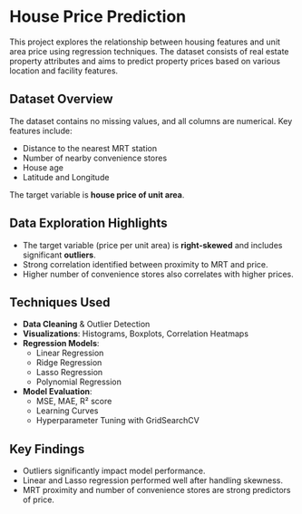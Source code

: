 # House Price Prediction

This project explores the relationship between housing features and unit area price using regression techniques. The dataset consists of real estate property attributes and aims to predict property prices based on various location and facility features.

## Dataset Overview

The dataset contains no missing values, and all columns are numerical. Key features include:

- Distance to the nearest MRT station  
- Number of nearby convenience stores  
- House age  
- Latitude and Longitude

The target variable is **house price of unit area**.

## Data Exploration Highlights

- The target variable (price per unit area) is **right-skewed** and includes significant **outliers**.
- Strong correlation identified between proximity to MRT and price.
- Higher number of convenience stores also correlates with higher prices.

## Techniques Used

- **Data Cleaning** & Outlier Detection  
- **Visualizations**: Histograms, Boxplots, Correlation Heatmaps  
- **Regression Models**:
  - Linear Regression  
  - Ridge Regression  
  - Lasso Regression  
  - Polynomial Regression  
- **Model Evaluation**:
  - MSE, MAE, R² score  
  - Learning Curves  
  - Hyperparameter Tuning with GridSearchCV

## Key Findings

- Outliers significantly impact model performance.
- Linear and Lasso regression performed well after handling skewness.
- MRT proximity and number of convenience stores are strong predictors of price.
